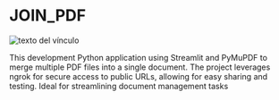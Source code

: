 # JOIN_PDF

![texto del vínculo](https://www.datasig.com.co/wp-content/uploads/2023/10/Unor-2-pdfs-con-python.png)

This development Python application using Streamlit and PyMuPDF to merge multiple PDF files into a single document. The project leverages ngrok for secure access to public URLs, allowing for easy sharing and testing. Ideal for streamlining document management tasks

